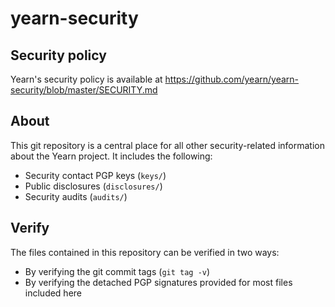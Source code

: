 # yearn-security

## Security policy
Yearn's security policy is available at https://github.com/yearn/yearn-security/blob/master/SECURITY.md

## About
This git repository is a central place for all other security-related information about the Yearn project. It includes the following:

* Security contact PGP keys (`keys/`)
* Public disclosures (`disclosures/`)
* Security audits (`audits/`)

## Verify
The files contained in this repository can be verified in two ways:

* By verifying the git commit tags (`git tag -v`)
* By verifying the detached PGP signatures provided for most files included here
